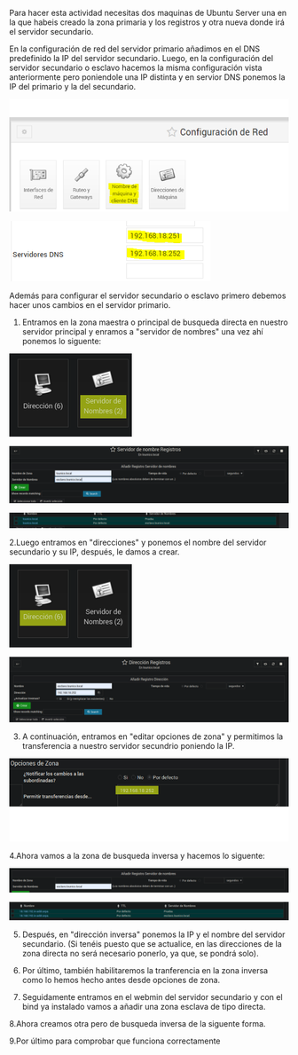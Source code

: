 Para hacer esta actividad necesitas dos maquinas de Ubuntu Server una en la que habeis creado la zona primaria y los registros 
y otra nueva donde irá el servidor secundario.

En la configuración de red del servidor primario añadimos en el DNS predefinido la IP del servidor secundario. Luego, en la configuración del servidor secundario o esclavo hacemos la misma configuración vista anteriormente pero poniendole una IP distinta y en servior DNS ponemos la IP del primario y la del secundario.

![configuracionred.png](./imagenes/configuracionred.PNG)

![configuracion.png](./imagenes/configuracion.PNG)

Además para configurar el servidor secundario o esclavo primero debemos hacer unos cambios en el servidor primario.

1. Entramos en la zona maestra o principal de busqueda directa en nuestro servidor principal y enramos a "servidor de nombres" una vez ahí ponemos lo siguente:

![opciones.png](./imagenes/31.png)

![1.png](./imagenes/1.png)

![22.png](./imagenes/22.png)

2.Luego entramos en "direcciones" y ponemos el nombre del servidor secundario y su IP, después, le damos a crear.

![32.png](./imagenes/32.png)

![3.png](./imagenes/3.png)



3. A continuación, entramos en "editar opciones de zona" y permitimos la transferencia a nuestro servidor secundrio poniendo la IP.

![61.png](./imagenes/61.png)

4.Ahora vamos a la zona de busqueda inversa y hacemos lo siguente:

![10.png](./imagenes/10.png)

![11.png](./imagenes/11.png)

5. Después, en "dirección inversa" ponemos la IP y el nombre del servidor secundario. (Si tenéis puesto que se actualice, en las direcciones de la zona directa no será necesario ponerlo, ya que, se pondrá solo).

6. Por último, también habilitaremos la tranferencia en la zona inversa como lo hemos hecho antes desde opciones de zona.

7. Seguidamente entramos en el webmin del servidor secundario y con el bind ya instalado vamos a añadir una zona esclava de tipo directa.

8.Ahora creamos otra pero de busqueda inversa de la siguente forma.

9.Por último para comprobar que funciona correctamente
